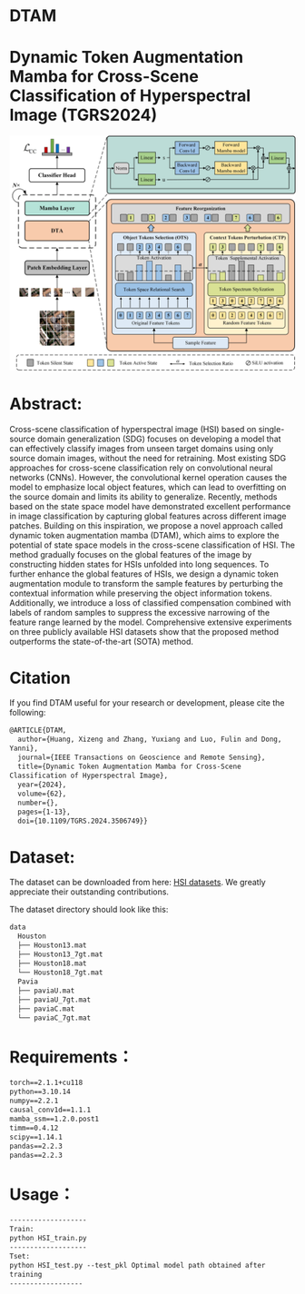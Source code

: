 # DTAM
# Dynamic Token Augmentation Mamba for Cross-Scene Classification of Hyperspectral Image (TGRS2024)
![DTAM](image/DTAM.jpg)


# Abstract:
Cross-scene classification of hyperspectral image (HSI) based on single-source domain generalization (SDG) focuses on developing a model that can effectively classify images from unseen target domains using only source domain images, without the need for retraining. Most existing SDG approaches for cross-scene classification rely on convolutional neural networks (CNNs). However, the convolutional kernel operation causes the model to emphasize local object features, which can lead to overfitting on the source domain and limits its ability to generalize. Recently, methods based on the state space model have demonstrated excellent performance in image classification by capturing global features across different image patches. Building on this inspiration, we propose a novel approach called dynamic token augmentation mamba (DTAM), which aims to explore the potential of state space models in the cross-scene classification of HSI. The method gradually focuses on the global features of the image by constructing hidden states for HSIs unfolded into long sequences. To further enhance the global features of HSIs, we design a dynamic token augmentation module to transform the sample features by perturbing the contextual information while preserving the object information tokens. Additionally, we introduce a loss of classified compensation combined with labels of random samples to suppress the excessive narrowing of the feature range learned by the model. Comprehensive extensive experiments on three publicly available HSI datasets show that the proposed method outperforms the state-of-the-art (SOTA) method.

# Citation

If you find DTAM useful for your research or development, please cite the following:

```
@ARTICLE{DTAM,
  author={Huang, Xizeng and Zhang, Yuxiang and Luo, Fulin and Dong, Yanni},
  journal={IEEE Transactions on Geoscience and Remote Sensing}, 
  title={Dynamic Token Augmentation Mamba for Cross-Scene Classification of Hyperspectral Image}, 
  year={2024},
  volume={62},
  number={},
  pages={1-13},
  doi={10.1109/TGRS.2024.3506749}}
```

# Dataset:
The dataset can be downloaded from here: [HSI datasets](https://github.com/YuxiangZhang-BIT/Data-CSHSI). We greatly appreciate their outstanding contributions.

The dataset directory should look like this:
```
data
  Houston
  ├── Houston13.mat
  ├── Houston13_7gt.mat
  ├── Houston18.mat
  └── Houston18_7gt.mat
  Pavia
  ├── paviaU.mat
  ├── paviaU_7gt.mat
  ├── paviaC.mat
  └── paviaC_7gt.mat

```

# Requirements：
```
torch==2.1.1+cu118
python==3.10.14
numpy==2.2.1
causal_conv1d==1.1.1
mamba_ssm==1.2.0.post1
timm==0.4.12
scipy==1.14.1
pandas==2.2.3
pandas==2.2.3
```

# Usage：
```
-------------------
Train:
python HSI_train.py
-------------------
Tset:
python HSI_test.py --test_pkl Optimal model path obtained after training
------------------

```


